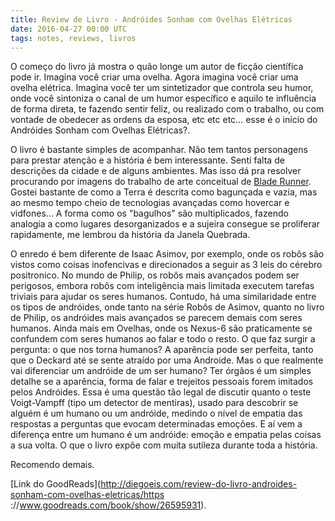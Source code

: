 ```yaml
---
title: Review de Livro - Andróides Sonham com Ovelhas Elétricas
date: 2016-04-27 00:00 UTC
tags: notes, reviews, livros
---
```


O começo do livro já mostra o quão longe um autor de ficção científica pode ir. Imagina você criar uma ovelha. Agora imagina você criar uma ovelha elétrica. Imagina você ter um sintetizador que controla seu humor, onde você  sintoniza o canal de um humor específico e aquilo te influência de forma direta, te fazendo sentir feliz, ou realizado com o trabalho, ou com vontade de obedecer as ordens da esposa, etc etc etc... esse é o início do Andróides Sonham com Ovelhas Elétricas?.

O livro é bastante simples de acompanhar. Não tem tantos personagens para prestar atenção e a história é bem interessante. Senti falta de descrições da cidade e de alguns ambientes. Mas isso dá pra resolver procurando por imagens do trabalho de arte conceitual de [Blade Runner](https://www.google.com.br/search?q=blade+runner+artwork). Gostei bastante de como a Terra é descrita como bagunçada e vazia, mas ao mesmo tempo cheio de tecnologias avançadas como hovercar e vidfones... A forma como os "bagulhos" são multiplicados, fazendo analogia a como lugares desorganizados e a sujeira consegue se proliferar rapidamente, me lembrou da história da Janela Quebrada.

O enredo é bem diferente de Isaac Asimov, por exemplo, onde os robôs são vistos como coisas inofencivas e direcionados a seguir as 3 leis do cérebro positronico. No mundo de Philip, os robôs mais avançados podem ser perigosos, embora robôs com inteligência mais limitada executem tarefas triviais para ajudar os seres humanos. Contudo, há uma similaridade entre os tipos de andróides, onde tanto na série Robôs de Asimov, quanto no livro de Philip, os andróides mais avançados se parecem demais com seres humanos. Ainda mais em Ovelhas, onde os Nexus-6 são praticamente se confundem com seres humanos ao falar e todo o resto. O que faz surgir a pergunta: o que nos torna humanos? A aparência pode ser perfeita, tanto que o Deckard até se sente atraído por uma Androide. Mas o que realmente vai diferenciar um andróide de um ser humano? Ter órgãos é um simples detalhe se a aparência, forma de falar e trejeitos pessoais forem imitados pelos Andróides. Essa é uma questão tão legal de discutir quanto o teste Voigt-Vampff (tipo um detector de mentiras), usado para descobrir se alguém é um humano ou um andróide, medindo o nível de empatia das respostas a perguntas que evocam determinadas emoções. E aí vem a diferença entre um humano é um andróide: emoção e empatia pelas coisas a sua volta. O que o livro expõe com muita sutileza durante toda a história.

Recomendo demais.

[Link do GoodReads](http://diegoeis.com/review-do-livro-androides-sonham-com-ovelhas-eletricas/https ://www.goodreads.com/book/show/26595931).
